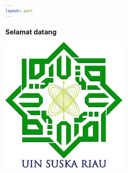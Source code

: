 ```yaml
---
layout: post
---
```



<h2> Selamat datang</h2>

<img src="/images/fulls/uin-suska.png" class="fit image">


